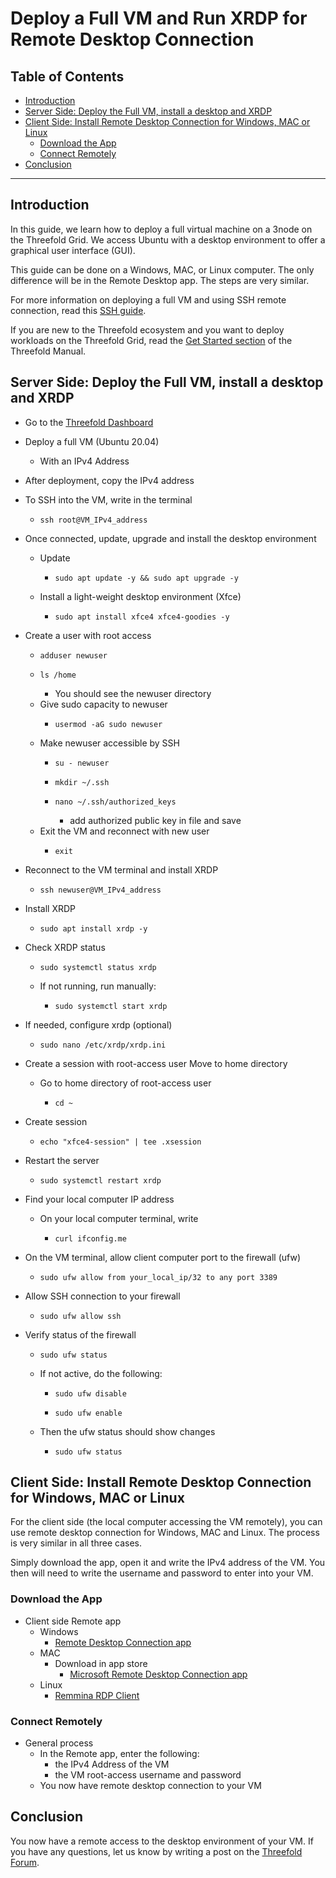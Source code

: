 <h1> Deploy a Full VM and Run XRDP for Remote Desktop Connection </h1>

<h2> Table of Contents </h2>

- [Introduction](#introduction)
- [Server Side: Deploy the Full VM, install a desktop and XRDP](#server-side-deploy-the-full-vm-install-a-desktop-and-xrdp)
- [Client Side: Install Remote Desktop Connection for Windows, MAC or Linux](#client-side-install-remote-desktop-connection-for-windows-mac-or-linux)
  - [Download the App](#download-the-app)
  - [Connect Remotely](#connect-remotely)
- [Conclusion](#conclusion)

***

## Introduction

In this guide, we learn how to deploy a full virtual machine on a 3node on the Threefold Grid.
We access Ubuntu with a desktop environment to offer a graphical user interface (GUI).

This guide can be done on a Windows, MAC, or Linux computer. The only difference will be in the Remote Desktop app. The steps are very similar.

For more information on deploying a full VM and using SSH remote connection, read this [SSH guide](../../ssh_guide/ssh_guide.md).

If you are new to the Threefold ecosystem and you want to deploy workloads on the Threefold Grid, read the [Get Started section](../../tfgrid3_getstarted.md) of the Threefold Manual.



## Server Side: Deploy the Full VM, install a desktop and XRDP

* Go to the [Threefold Dashboard](https://dashboard.grid.tf/#/)
* Deploy a full VM (Ubuntu 20.04)
  * With an IPv4 Address
* After deployment, copy the IPv4 address
* To SSH into the VM, write in the terminal
  * ``` 
    ssh root@VM_IPv4_address
    ```
* Once connected, update, upgrade and install the desktop environment
  * Update
    * ```
      sudo apt update -y && sudo apt upgrade -y
      ```  
  * Install a light-weight desktop environment (Xfce)
    * ```
      sudo apt install xfce4 xfce4-goodies -y
      ```
* Create a user with root access
    * ``` 
      adduser newuser
      ```
    * ``` 
      ls /home
      ```
        * You should see the newuser directory
    * Give sudo capacity to newuser
      * ```
        usermod -aG sudo newuser
        ```
    * Make newuser accessible by SSH
      * ```
        su - newuser
        ```
      * ```
        mkdir ~/.ssh
        ```
      * ```
        nano ~/.ssh/authorized_keys
        ```
        * add authorized public key in file and save
  * Exit the VM and reconnect with new user
    * ```
      exit
      ```
* Reconnect to the VM terminal and install XRDP
    * ``` 
      ssh newuser@VM_IPv4_address
      ```
* Install XRDP
  * ```
    sudo apt install xrdp -y
    ```
* Check XRDP status 
  * ```
    sudo systemctl status xrdp
    ```
  * If not running, run manually:
    * ```
      sudo systemctl start xrdp
      ```
* If needed, configure xrdp (optional)
  * ```
    sudo nano /etc/xrdp/xrdp.ini
    ```
* Create a session with root-access user
Move to home directory
  * Go to home directory of root-access user
    * ```
      cd ~
      ```
* Create session
  * ``` 
    echo "xfce4-session" | tee .xsession
    ```
* Restart the server
  * ```
    sudo systemctl restart xrdp
    ```

* Find your local computer IP address
  * On your local computer terminal, write
    * ```
      curl ifconfig.me
      ```

* On the VM terminal, allow client computer port to the firewall (ufw)
  * ```
    sudo ufw allow from your_local_ip/32 to any port 3389
    ```
* Allow SSH connection to your firewall
  * ```
    sudo ufw allow ssh
    ```
* Verify status of the firewall
  * ```
    sudo ufw status
    ```
  * If not active, do the following:
    * ```
      sudo ufw disable
      ```
    * ```
      sudo ufw enable
      ```
  * Then the ufw status should show changes
    * ```
      sudo ufw status
      ```


## Client Side: Install Remote Desktop Connection for Windows, MAC or Linux

For the client side (the local computer accessing the VM remotely), you can use remote desktop connection for Windows, MAC and Linux. The process is very similar in all three cases.

Simply download the app, open it and write the IPv4 address of the VM. You then will need to write the username and password to enter into your VM.

### Download the App

* Client side Remote app
  * Windows
    * [Remote Desktop Connection app](https://apps.microsoft.com/store/detail/microsoft-remote-desktop/9WZDNCRFJ3PS?hl=en-ca&gl=ca&rtc=1)
  * MAC
    * Download in app store
      *  [Microsoft Remote Desktop Connection app](https://apps.apple.com/ca/app/microsoft-remote-desktop/id1295203466?mt=12)
  * Linux
    * [Remmina RDP Client](https://remmina.org/)
 
### Connect Remotely

* General process
  * In the Remote app, enter the following:
    * the IPv4 Address of the VM
    * the VM root-access username and password
  * You now have remote desktop connection to your VM



## Conclusion

You now have a remote access to the desktop environment of your VM. If you have any questions, let us know by writing a post on the [Threefold Forum](https://forum.threefold.io/).